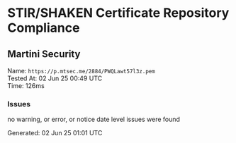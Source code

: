 # STIR/SHAKEN Certificate Repository Compliance

## Martini Security

Name: `https://p.mtsec.me/2884/PWQLawt57l3z.pem`\
Tested At: 02 Jun 25 00:49 UTC\
Time: 126ms

### Issues

no warning, or error, or notice date level issues were found

Generated: 02 Jun 25 01:01 UTC